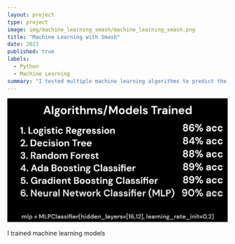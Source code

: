 ```yaml
---
layout: project
type: project
image: img/machine_learning_smash/machine_learning_smash.png
title: "Machine Learning with Smash"
date: 2023
published: true
labels:
  - Python
  - Machine Learning
summary: "I tested multiple machine learning algorithms to predict the winner of a super smash brother's match."
---
```


<img src="../img/machine_learning_smash/machine_learning_smash.png">

I trained machine learning models 